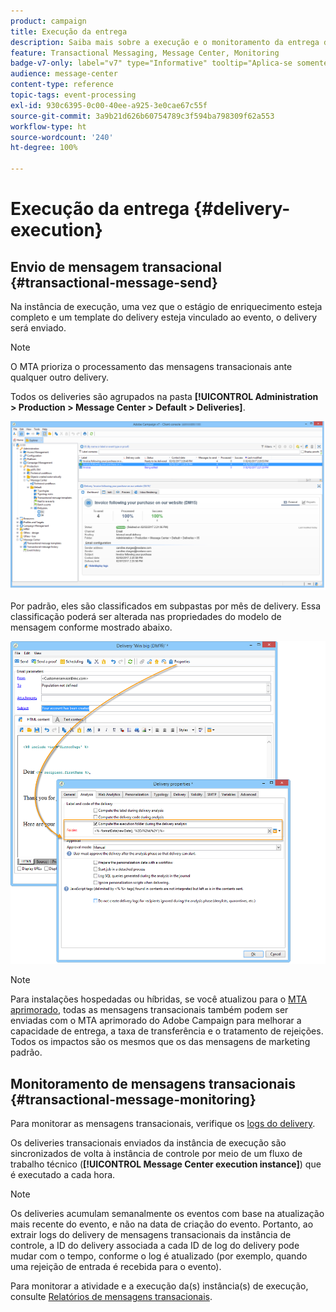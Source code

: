 ```yaml
---
product: campaign
title: Execução da entrega
description: Saiba mais sobre a execução e o monitoramento da entrega de mensagens transacionais
feature: Transactional Messaging, Message Center, Monitoring
badge-v7-only: label="v7" type="Informative" tooltip="Aplica-se somente ao Campaign Classic v7"
audience: message-center
content-type: reference
topic-tags: event-processing
exl-id: 930c6395-0c00-40ee-a925-3e0cae67c55f
source-git-commit: 3a9b21d626b60754789c3f594ba798309f62a553
workflow-type: ht
source-wordcount: '240'
ht-degree: 100%

---
```


# Execução da entrega {#delivery-execution}



## Envio de mensagem transacional {#transactional-message-send}

Na instância de execução, uma vez que o estágio de enriquecimento esteja completo e um template do delivery esteja vinculado ao evento, o delivery será enviado.

>[!NOTE]
>
>O MTA prioriza o processamento das mensagens transacionais ante qualquer outro delivery.

Todos os deliveries são agrupados na pasta **[!UICONTROL Administration > Production > Message Center > Default > Deliveries]**.

![](assets/messagecenter_deliveries_execinstances_001.png)

Por padrão, eles são classificados em subpastas por mês de delivery. Essa classificação poderá ser alterada nas propriedades do modelo de mensagem conforme mostrado abaixo.

![](assets/messagecenter_deliveries_properties_001.png)

>[!NOTE]
>
>Para instalações hospedadas ou híbridas, se você atualizou para o [MTA aprimorado](../../delivery/using/sending-with-enhanced-mta.md), todas as mensagens transacionais também podem ser enviadas com o MTA aprimorado do Adobe Campaign para melhorar a capacidade de entrega, a taxa de transferência e o tratamento de rejeições. Todos os impactos são os mesmos que os das mensagens de marketing padrão.

## Monitoramento de mensagens transacionais {#transactional-message-monitoring}

Para monitorar as mensagens transacionais, verifique os [logs do delivery](../../delivery/using/delivery-dashboard.md#delivery-logs-and-history).

Os deliveries transacionais enviados da instância de execução são sincronizados de volta à instância de controle por meio de um fluxo de trabalho técnico (**[!UICONTROL Message Center execution instance]**) que é executado a cada hora.

>[!NOTE]
>
>Os deliveries acumulam semanalmente os eventos com base na atualização mais recente do evento, e não na data de criação do evento. Portanto, ao extrair logs do delivery de mensagens transacionais da instância de controle, a ID do delivery associada a cada ID de log do delivery pode mudar com o tempo, conforme o log é atualizado (por exemplo, quando uma rejeição de entrada é recebida para o evento).

<!--The transactional deliveries sent from the execution instance are synchronized back to the control instance as follows.

Let's take a [delivery template](../../message-center/using/introduction.md) labelled *Template_1*.

1. An event corresponding to *Template_1* is received on the execution instance.
1. The **Processing real time events** (rtEventsProcessing) workflow processes the event and searches for an existing delivery for the current month.

    >[!NOTE]
    >
    >If not found, a new delivery is created and the event is assigned to the new delivery.

1. The transactional email is sent and the delivery status changes to **[!UICONTROL Sent]**.
1. The **Message Center execution instance** (mcSync_mcExec) workflow retrieves the delivery logs from the execution instance and updates the delivery logs on the control instance.
1. The control instance searches for an existing delivery for week 40 (2020-09-28_Template_1).

    >[!NOTE]
    >
    >If not found, a new delivery is created.

1. The week after, an inbound bounce is received for the event.
1. The status of the event changes to **[!UICONTROL Delivery failed]**.
1. The **Message Center execution instance** (mcSync_mcExec) workflow retrieves the delivery logs from the execution instance and searches for a delivery for week 41 (2020-10-05_Template_1) to update the delivery logs. The delivery logs are then linked to a new delivery for the current week.

To summarize, the deliveries weekly accumulate the events based on the latest event update, and not on the event creation date.

Therefore, when extracting transactional messaging delivery logs from the control instance, the delivery ID associated with each delivery log ID changes every week.-->

Para monitorar a atividade e a execução da(s) instância(s) de execução, consulte [Relatórios de mensagens transacionais](../../message-center/using/about-transactional-messaging-reports.md).
